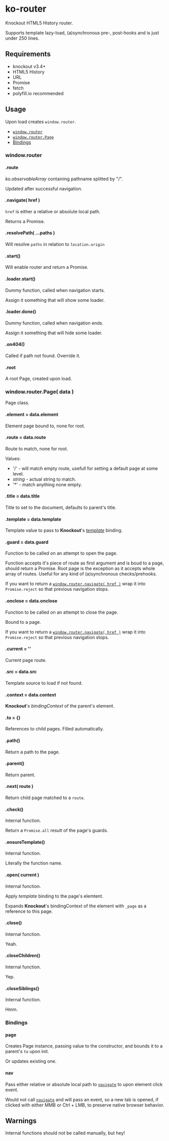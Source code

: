 # ko-router
Knockout HTML5 History router.

Supports template lazy-load, (a)synchronous pre-, post-hooks and is just under 250 lines.

## Requirements
- knockout v3.4+
- HTML5 History
- URL
- Promise
- fetch
- polyfill.io recommended

## Usage
Upon load creates ```window.router```.

- [```window.router```](#windowrouter)
- [```window.router.Page```](#windowrouterpage-data-)
- [Bindings](#bindings)

### window.router

#### .route
*ko.observableArray* containing pathname splitted by "/".

Updated after successful navigation.

#### .navigate( href )
```href``` is either a relative or absolute local path.

Returns a Promise.

#### .resolvePath( ...paths )
Will resolve ```paths``` in relation to ```location.origin```

#### .start()
Will enable router and return a Promise.

#### .loader.start()
Dummy function, called when navigation starts.

Assign it something that will show some loader.

#### .loader.done()
Dummy function, called when navigation ends.

Assign it something that will hide some loader.

#### .on404()
Called if path not found. Override it.

#### .root
A root Page, created upon load.

### window.router.Page( data )
Page class.

#### .element = data.element
Element page bound to, none for root.

#### .route = data.route
Route to match, none for root.

Values:
- '/' - will match empty route, usefull for setting a default page at some level.
- *string* - actual string to match.
- '\*' - match anything none empty.

#### .title = data.title
Title to set to the document, defaults to parent's title.

#### .template = data.template
Template value to pass to **Knockout**'s [*template*](http://knockoutjs.com/documentation/template-binding.html) binding.

#### .guard = data.guard
Function to be called on an attempt to open the page.

Function accepts it's piece of route as first argument and is boud to a page, should return a Promise. Root page is the exception as it accepts whole array of routes. Useful for any kind of (a)synchronous checks/prehooks.

If you want to return a [```window.router.navigate( href )```](#navigate-href-) wrap it into ```Promise.reject``` so that previous navigation stops.

#### .onclose = data.onclose
Function to be called on an attempt to close the page.

Bound to a page.

If you want to return a [```window.router.navigate( href )```](#navigate-href-) wrap it into ```Promise.reject``` so that previous navigation stops.

#### .current = ''
Current page route.

#### .src = data.src
Template source to load if not found.

#### .context = data.context
**Knockout**'s *bindingContext* of the parent's element.

#### .to = {}
References to child pages.
Filled automatically.

#### .path()
Return a path to the page.

#### .parent()
Return parent.

#### .next( route )
Return child page matched to a ```route```.

#### .check()
Internal function.

Return a ```Promise.all``` result of the page's guards.

#### .ensureTemplate()
Internal function.

Literally the function name.

#### .open( current )
Internal function.

Apply *template* binding to the page's elemtent.

Expands **Knockout**'s bindingContext of the element with ```_page``` as a reference to this page.

#### .close()
Internal function.

Yeah.

#### .closeChildren()
Internal function.

Yep.

#### .closeSiblings()
Internal function.

Hmm.

### Bindings

#### page
Creates Page instance, passing value to the constructor, and bounds it to a parent's ```to``` upon init.

Or updates existing one.

#### nav
Pass either relative or absolute local path to [```navigate```](#navigate-href-) to upon element click event.

Would not call [```navigate```](#navigate-href-) and will pass an event, so a new tab is opened, if clicked with either MMB or Ctrl + LMB, to preserve native browser behavior.

## Warnings
Internal functions should not be called manually, but hey!
